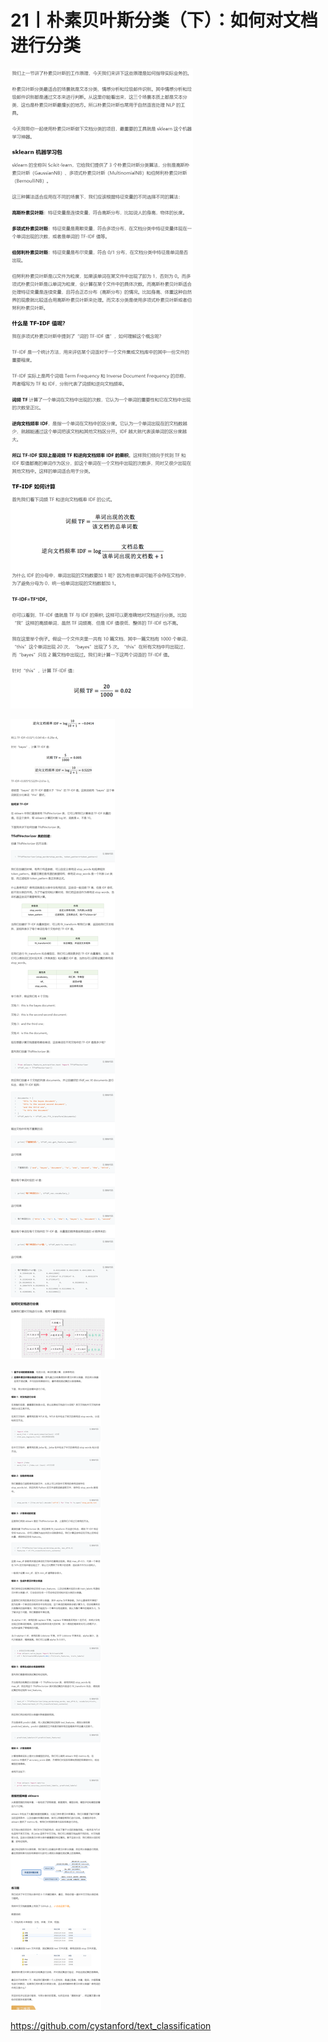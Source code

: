 # 21丨朴素贝叶斯分类（下）：如何对文档进行分类

![image-20210527152533552](img/21朴素贝叶斯分类（下）：如何对文档进行分类/image-20210527152533552.png)

![image-20210527152708139](img/21朴素贝叶斯分类（下）：如何对文档进行分类/image-20210527152708139.png)

![image-20210527152825823](img/21朴素贝叶斯分类（下）：如何对文档进行分类/image-20210527152825823.png)

https://github.com/cystanford/text_classification













